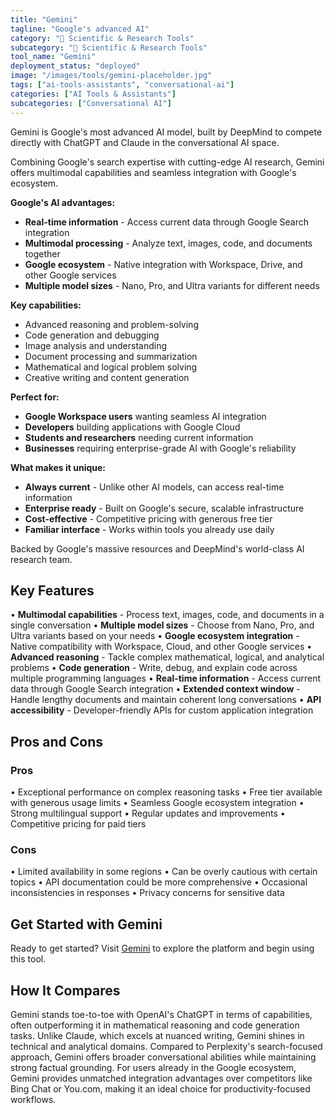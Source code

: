 ```yaml
---
title: "Gemini"
tagline: "Google's advanced AI"
category: "🔬 Scientific & Research Tools"
subcategory: "🔬 Scientific & Research Tools"
tool_name: "Gemini"
deployment_status: "deployed"
image: "/images/tools/gemini-placeholder.jpg"
tags: ["ai-tools-assistants", "conversational-ai"]
categories: ["AI Tools & Assistants"]
subcategories: ["Conversational AI"]
---
```

Gemini is Google's most advanced AI model, built by DeepMind to compete directly with ChatGPT and Claude in the conversational AI space.

Combining Google's search expertise with cutting-edge AI research, Gemini offers multimodal capabilities and seamless integration with Google's ecosystem.

**Google's AI advantages:**
- **Real-time information** - Access current data through Google Search integration
- **Multimodal processing** - Analyze text, images, code, and documents together
- **Google ecosystem** - Native integration with Workspace, Drive, and other Google services
- **Multiple model sizes** - Nano, Pro, and Ultra variants for different needs

**Key capabilities:**
- Advanced reasoning and problem-solving
- Code generation and debugging
- Image analysis and understanding
- Document processing and summarization
- Mathematical and logical problem solving
- Creative writing and content generation

**Perfect for:**
- **Google Workspace users** wanting seamless AI integration
- **Developers** building applications with Google Cloud
- **Students and researchers** needing current information
- **Businesses** requiring enterprise-grade AI with Google's reliability

**What makes it unique:**
- **Always current** - Unlike other AI models, can access real-time information
- **Enterprise ready** - Built on Google's secure, scalable infrastructure
- **Cost-effective** - Competitive pricing with generous free tier
- **Familiar interface** - Works within tools you already use daily

Backed by Google's massive resources and DeepMind's world-class AI research team.

## Key Features

• **Multimodal capabilities** - Process text, images, code, and documents in a single conversation
• **Multiple model sizes** - Choose from Nano, Pro, and Ultra variants based on your needs
• **Google ecosystem integration** - Native compatibility with Workspace, Cloud, and other Google services
• **Advanced reasoning** - Tackle complex mathematical, logical, and analytical problems
• **Code generation** - Write, debug, and explain code across multiple programming languages
• **Real-time information** - Access current data through Google Search integration
• **Extended context window** - Handle lengthy documents and maintain coherent long conversations
• **API accessibility** - Developer-friendly APIs for custom application integration

## Pros and Cons

### Pros
• Exceptional performance on complex reasoning tasks
• Free tier available with generous usage limits
• Seamless Google ecosystem integration
• Strong multilingual support
• Regular updates and improvements
• Competitive pricing for paid tiers

### Cons
• Limited availability in some regions
• Can be overly cautious with certain topics
• API documentation could be more comprehensive
• Occasional inconsistencies in responses
• Privacy concerns for sensitive data

## Get Started with Gemini

Ready to get started? Visit [Gemini](https://gemini.google.com) to explore the platform and begin using this tool.

## How It Compares

Gemini stands toe-to-toe with OpenAI's ChatGPT in terms of capabilities, often outperforming it in mathematical reasoning and code generation tasks. Unlike Claude, which excels at nuanced writing, Gemini shines in technical and analytical domains. Compared to Perplexity's search-focused approach, Gemini offers broader conversational abilities while maintaining strong factual grounding. For users already in the Google ecosystem, Gemini provides unmatched integration advantages over competitors like Bing Chat or You.com, making it an ideal choice for productivity-focused workflows.